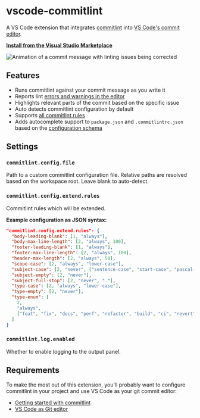 # vscode-commitlint

A VS Code extension that integrates [commitlint](https://github.com/conventional-changelog/commitlint) into [VS Code's commit editor](https://code.visualstudio.com/docs/editor/versioncontrol#_vs-code-as-git-editor).

**[Install from the Visual Studio Marketplace](https://marketplace.visualstudio.com/items?itemName=joshbolduc.commitlint)**

![Animation of a commit message with linting issues being corrected](images/vscode-commitlint.png)

## Features

- Runs commitlint against your commit message as you write it
- Reports lint [errors and warnings in the editor](https://code.visualstudio.com/docs/editor/editingevolved#_errors-warnings)
- Highlights relevant parts of the commit based on the specific issue
- Auto detects commitlint configuration by default
- Supports [all commitlint rules](https://commitlint.js.org/#/reference-rules?id=available-rules)
- Adds autocomplete support to `package.json` and `.commitlintrc.json` based on the [configuration schema](https://json.schemastore.org/commitlintrc.json)

## Settings

### `commitlint.config.file`

Path to a custom commitlint configuration file. Relative paths are resolved based on the workspace root. Leave blank to auto-detect.

### `commitlint.config.extend.rules`

Commitlint rules which will be extended.

**Example configuration as JSON syntax:**

```json
"commitlint.config.extend.rules": {
  "body-leading-blank": [1, "always"],
  "body-max-line-length": [2, "always", 100],
  "footer-leading-blank": [1, "always"],
  "footer-max-line-length": [2, "always", 100],
  "header-max-length": [2, "always", 50],
  "scope-case": [2, "always", "lower-case"],
  "subject-case": [2, "never", ["sentence-case", "start-case", "pascal-case", "upper-case"]],
  "subject-empty": [2, "never"],
  "subject-full-stop": [2, "never", "."],
  "type-case": [2, "always", "lower-case"],
  "type-empty": [2, "never"],
  "type-enum": [
    2,
    "always",
    ["feat", "fix", "docs", "perf", "refactor", "build", "ci", "revert", "style", "test", "chore"]
  ]
}
```

### `commitlint.log.enabled`

Whether to enable logging to the output panel.

## Requirements

To make the most out of this extension, you'll probably want to configure commitlint in your project and use VS Code as your git commit editor:

- [Getting started with commitlint](https://commitlint.js.org/#/?id=getting-started)
- [VS Code as Git editor](https://code.visualstudio.com/docs/editor/versioncontrol#_vs-code-as-git-editor)
